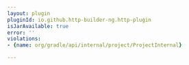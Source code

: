 ```yaml
---
layout: plugin
pluginId: io.github.http-builder-ng.http-plugin
isJarAvailable: true
error: ''
violations:
- {name: org/gradle/api/internal/project/ProjectInternal}

---
```

